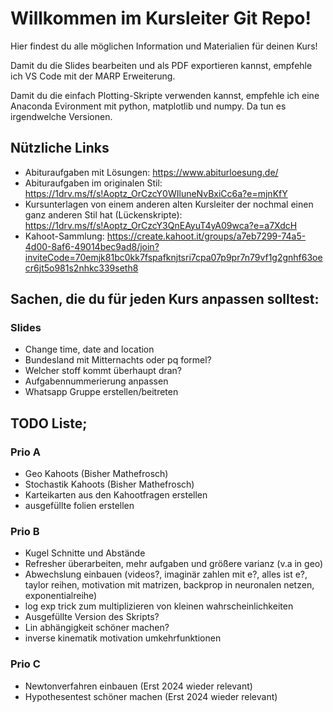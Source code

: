 # Willkommen im Kursleiter Git Repo!

Hier findest du alle möglichen Information und Materialien für deinen Kurs!

Damit du die Slides bearbeiten und als PDF exportieren kannst, empfehle ich VS Code mit der MARP Erweiterung.

Damit du die einfach Plotting-Skripte verwenden kannst, empfehle ich eine Anaconda Evironment mit python, matplotlib und numpy. Da tun es irgendwelche Versionen.

## Nützliche Links
- Abituraufgaben mit Lösungen: https://www.abiturloesung.de/
- Abituraufgaben im originalen Stil: https://1drv.ms/f/s!Aoptz_OrCzcY0WIluneNvBxiCc6a?e=mjnKfY
- Kursunterlagen von einem anderen alten Kursleiter der nochmal einen ganz anderen Stil hat (Lückenskripte): https://1drv.ms/f/s!Aoptz_OrCzcY3QnEAyuT4yA09wca?e=a7XdcH
- Kahoot-Sammlung: https://create.kahoot.it/groups/a7eb7299-74a5-4d00-8af6-49014bec9ad8/join?inviteCode=70emjk81bc0kk7fspafknjtsri7cpa07p9pr7n79vf1g2gnhf63oecr6jt5o981s2nhkc339seth8

## Sachen, die du für jeden Kurs anpassen solltest:
### Slides
- Change time, date and location
- Bundesland mit Mitternachts oder pq formel?
- Welcher stoff kommt überhaupt dran?
- Aufgabennummerierung anpassen
- Whatsapp Gruppe erstellen/beitreten

## TODO Liste;
### Prio A
- Geo Kahoots (Bisher Mathefrosch)
- Stochastik Kahoots (Bisher Mathefrosch)
- Karteikarten aus den Kahootfragen erstellen
- ausgefüllte folien erstellen

### Prio B
- Kugel Schnitte und Abstände
- Refresher überarbeiten, mehr aufgaben und größere varianz (v.a in geo)
- Abwechslung einbauen (videos?, imaginär zahlen mit e?, alles ist e?, taylor reihen, motivation mit matrizen, backprop in neuronalen netzen, exponentialreihe)
- log exp trick zum multiplizieren von kleinen wahrscheinlichkeiten
- Ausgefüllte Version des Skripts?
- Lin abhängigkeit schöner machen?
- inverse kinematik motivation umkehrfunktionen

### Prio C
- Newtonverfahren einbauen (Erst 2024 wieder relevant)
- Hypothesentest schöner machen (Erst 2024 wieder relevant)